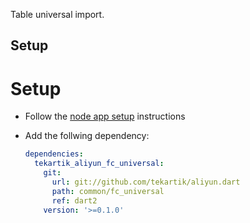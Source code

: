 Table universal import.

## Setup

# Setup

- Follow the [node app setup](https://github.com/tekartik/app_node_utils.dart/tree/master/app_build) instructions

- Add the follwing dependency:

  ```yaml
  dependencies:
    tekartik_aliyun_fc_universal:
      git:
        url: git://github.com/tekartik/aliyun.dart
        path: common/fc_universal
        ref: dart2
      version: '>=0.1.0'
  ```